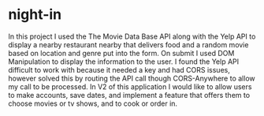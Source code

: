# night-in


In this project I used the The Movie Data Base API along with the Yelp API to display a nearby restaurant nearby that
                            delivers food and a random movie based on location and genre put into the form. On submit I used DOM Manipulation to
                            display the information to the user. I found the Yelp API difficult to work with because it needed a key and had CORS
                            issues, however solved this by routing the API call though CORS-Anywhere to allow my call to be processed. In V2 of this
                            application I would like to allow users to make accounts, save dates, and implement a feature that offers them to choose
                            movies or tv shows, and to cook or order in.
